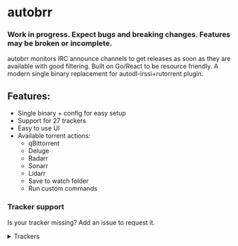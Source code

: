 # autobrr

### Work in progress. Expect bugs and breaking changes. Features may be broken or incomplete.

autobrr monitors IRC announce channels to get releases as soon as they are available with good filtering. Built on Go/React to be resource friendly. A modern single binary replacement for autodl-irssi+rutorrent plugin.

## Features:

* Single binary + config for easy setup
* Support for 27 trackers
* Easy to use UI
* Available torrent actions:
  * qBittorrent
  * Deluge
  * Radarr
  * Sonarr
  * Lidarr
  * Save to watch folder
  * Run custom commands

### Tracker support

Is your tracker missing? Add an issue to request it.

<details>
  <summary>Trackers</summary>

  * AlphaRatio
  * AnimeBytes
  * BeyondHD
  * BTN
  * DanishBytes
  * DigitalCore
  * EMP
  * FileList
  * GazelleGames
  * HDB
  * HD-Torrents
  * IPTorrents
  * Milkie
  * MoreThanTV
  * Nebulance
  * Norbits
  * Orpheus
  * PTP
  * RED
  * RevolutionTT
  * Superbits
  * TorrentDay
  * TorrentDB
  * TorrentLeech
  * TorrentSeeds
  * TranceTraffic
  * UHDBits
</details>
